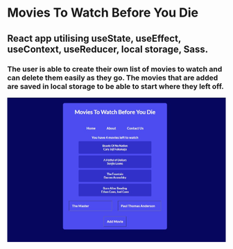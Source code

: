 # Movies To Watch Before You Die

## React app utilising useState, useEffect, useContext, useReducer, local storage, Sass.

### The user is able to create their own list of movies to watch and can delete them easily as they go. The movies that are added are saved in local storage to be able to start where they left off.

![View](src/img/homeView.jpg)
